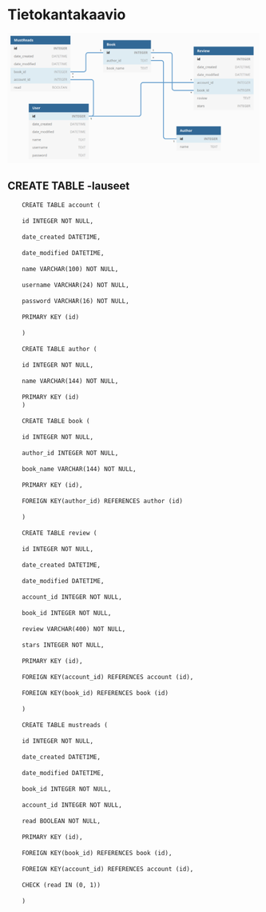 # Tietokantakaavio

![alt text](https://github.com/Miniaya/Kirja-arvostelut/blob/master/documentation/kuvat/tietokantakaavio.png)

## CREATE TABLE -lauseet

        CREATE TABLE account (

        id INTEGER NOT NULL, 
        
        date_created DATETIME, 
        
        date_modified DATETIME, 
        
        name VARCHAR(100) NOT NULL, 
        
        username VARCHAR(24) NOT NULL, 
        
        password VARCHAR(16) NOT NULL, 
        
        PRIMARY KEY (id)
        
        )

        CREATE TABLE author (
        
        id INTEGER NOT NULL, 
        
        name VARCHAR(144) NOT NULL, 
        
        PRIMARY KEY (id)
        )

        CREATE TABLE book (
        
        id INTEGER NOT NULL, 
        
        author_id INTEGER NOT NULL, 
        
        book_name VARCHAR(144) NOT NULL, 
        
        PRIMARY KEY (id), 
        
        FOREIGN KEY(author_id) REFERENCES author (id)
        
        )

        CREATE TABLE review (
        
        id INTEGER NOT NULL, 
        
        date_created DATETIME, 
        
        date_modified DATETIME, 
        
        account_id INTEGER NOT NULL, 
        
        book_id INTEGER NOT NULL, 
        
        review VARCHAR(400) NOT NULL, 
        
        stars INTEGER NOT NULL, 
        
        PRIMARY KEY (id), 
        
        FOREIGN KEY(account_id) REFERENCES account (id), 
        
        FOREIGN KEY(book_id) REFERENCES book (id)
        
        )

        CREATE TABLE mustreads (
        
        id INTEGER NOT NULL, 
        
        date_created DATETIME, 
        
        date_modified DATETIME, 
        
        book_id INTEGER NOT NULL, 
        
        account_id INTEGER NOT NULL, 
        
        read BOOLEAN NOT NULL, 
        
        PRIMARY KEY (id), 
        
        FOREIGN KEY(book_id) REFERENCES book (id), 
        
        FOREIGN KEY(account_id) REFERENCES account (id), 
        
        CHECK (read IN (0, 1))

        )
